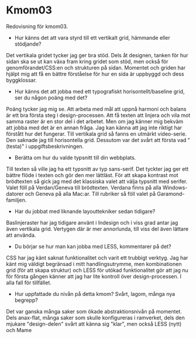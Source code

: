 Kmom03
===============================

Redovisning för kmom03.

* Hur känns det att vara styrd till ett vertikalt grid, hämmande eller stödjande?

Det vertikala gridet tycker jag ger bra stöd. Dels åt designen, tanken för hur sidan ska se ut kan växa fram kring gridet som stöd, men också för genomförandet/CSS:en och strukturen på sidan. Momentet och griden har hjälpt mig att få en bättre förståelse för hur en sida är uppbyggd och dess byggklossar.

* Hur känns det att jobba med ett typografiskt horisontellt/baseline grid, ser du någon poäng med det?

Poäng tycker jag mig se. Att arbeta med mål att uppnå harmoni och balans är ett bra första steg i design-processen. Att få texten att linjera och vila mot samma raster är en stor del i det arbetet. Men om jag känner mig bekväm att jobba med det är en annan fråga. Jag kan känna att jag inte riktigt har förstått hur det fungerar. Till vertikala grid så fanns en utmärkt video-serie. Den saknade jag till horisontella grid. Dessutom var det svårt att första vad "(testa)" i uppgiftsbeskrivningen.

* Berätta om hur du valde typsnitt till din webbplats.

Till texten så ville jag ha ett typsnitt av typ sans-serif. Det tyckter jag ger ett bättre flöde i texten och gör den mer lättläst. För att skapa kontrast mot brödtexten så gick jag med det klassiska valet att välja typsnitt med serifer. Valet föll på Verdan/Geneva till brödtexten. Verdana finns på alla Windows-datorer och Geneva på alla Mac:ar. Till rubriker så föll valet på Garamond-familjen.

* Har du jobbat med liknande layouttekniker sedan tidigare?

Baslinjeraster har jag tidigare använt i Indesign och i viss grad antar jag även vertikala grid. Vertygen där är mer annorlunda, till viss del även lättare att använda.

* Du börjar se hur man kan jobba med LESS, kommentarer på det?

CSS har jag känt saknat funktionalitet och varit ett trubbigt verktyg. Jag har känt mig väldigt begränsad i mitt handlingsutrymme, men kombinationen grid (för att skapa struktur) och LESS för utökad funktionalitet gör att jag nu för första gången känner att jag har lite kontroll över design-processen. I alla fall för tillfället.

* Hur uppfattade du nivån på detta kmom? Svårt, lagom, många nya begrepp?

Det var ganska många saker som ökade abstraktionsnivån på momentet. Dels anax-flat, många saker som skulle konfigureras i ramverket, dels den mjukare "design-delen" svårt att känna sig "klar", men också LESS (nytt) och Mame